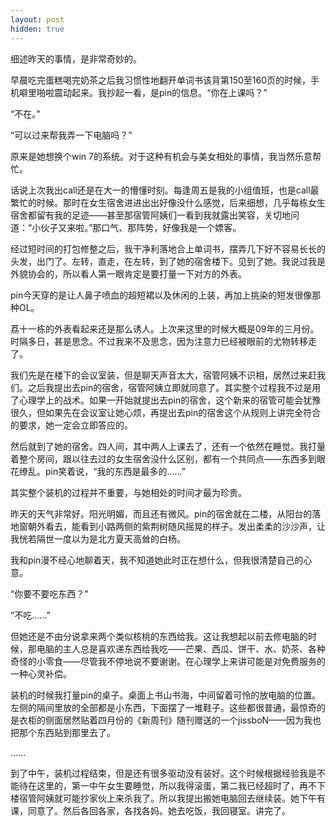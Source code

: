 ```yaml
---
layout: post
hidden: true
---
```

细述昨天的事情，是非常奇妙的。

早晨吃完蛋糕喝完奶茶之后我习惯性地翻开单词书该背第150至160页的时候，手机噼里啪啦震动起来。我抄起一看，是pin的信息。“你在上课吗？”

“不在。”

“可以过来帮我弄一下电脑吗？”

原来是她想换个win 7的系统。对于这种有机会与美女相处的事情，我当然乐意帮忙。

话说上次我出call还是在大一的懵懂时刻。每逢周五是我的小组值班，也是call最繁忙的时候。那时在女生宿舍进进出出好像没什么感觉，后来细想，几乎每栋女生宿舍都留有我的足迹——甚至那宿管阿姨们一看到我就露出笑容，关切地问道：“小伙子又来啦。”那口气、那阵势，好像我是一个嫖客。

经过短时间的打包修整之后，我干净利落地合上单词书，摆弄几下好不容易长长的头发，出门了。左转，直走，在左转，到了她的宿舍楼下。见到了她。我说过我是外貌协会的，所以看人第一眼肯定是要打量一下对方的外表。

pin今天穿的是让人鼻子喷血的超短裙以及休闲的上装，再加上挑染的短发很像那种OL。

荔十一栋的外表看起来还是那么诱人。上次来这里的时候大概是09年的三月份。时隔多日，甚是思念。不过我来不及思念，因为注意力已经被眼前的尤物转移走了。

我们先是在楼下的会议室装，但是聊天声音太大，宿管阿姨不识相，居然过来赶我们。之后我提出去pin的宿舍，宿管阿姨立即就同意了。其实整个过程我不过是用了心理学上的战术。如果一开始就提出去pin的宿舍，这个新来的宿管可能会犹豫很久，但如果先在会议室让她心烦，再提出去pin的宿舍这个从规则上讲完全符合的要求，她一定会立即答应的。

然后就到了她的宿舍。四人间，其中两人上课去了，还有一个依然在睡觉。我打量着整个房间，跟以往去过的女生宿舍没什么区别，都有一个共同点——东西多到眼花缭乱。pin笑着说，“我的东西是最多的……”

其实整个装机的过程并不重要，与她相处的时间才最为珍贵。

昨天的天气非常好。阳光明媚，而且还有微风。pin的宿舍就在二楼，从阳台的落地窗朝外看去，能看到小路两侧的紫荆树随风摇晃的样子。发出柔柔的沙沙声，让我恍若隔世一度以为是北方夏天高耸的白杨。

我和pin漫不经心地聊着天，我不知道她此时正在想什么，但我很清楚自己的心意。

“你要不要吃东西？”

“不吃……”

但她还是不由分说拿来两个类似核桃的东西给我。这让我想起以前去修电脑的时候，那电脑的主人总是喜欢递东西给我吃——芒果、西瓜、饼干、水、奶茶、各种奇怪的小零食——尽管我不停地说不要谢谢。在心理学上来讲可能是对免费服务的一种心灵补偿。

装机的时候我打量pin的桌子。桌面上书山书海，中间留着可怜的放电脑的位置。左侧的隔间里放的全部都是小东西，下面摆了一堆鞋子。这些都很普通，最惊奇的是衣柜的侧面居然贴着四月份的《新周刊》随刊赠送的一个jissboN——因为我也把那个东西贴到那里去了。

……

到了中午，装机过程结束，但是还有很多驱动没有装好。这个时候根据经验我是不能待在这里的，第一中午女生要睡觉，所以我得滚蛋，第二我已经超时了，再不下楼宿管阿姨就可能抄家伙上来杀我了。所以我提出搬她电脑回去继续装。她下午有课，同意了。然后各回各家，各找各妈。她去吃饭，我回寝室。讲完了。